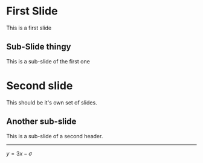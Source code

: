 # First Slide

This is a first slide

## Sub-Slide thingy

This is a sub-slide of the first one

# Second slide

This should be it's own set of slides.

## Another sub-slide

This is a sub-slide of a second header.

---
$y=3x-\sigma$
